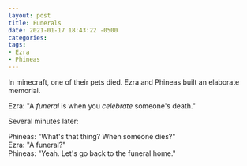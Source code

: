 ```yaml
---
layout: post
title: Funerals
date: 2021-01-17 18:43:22 -0500
categories:
tags:
- Ezra
- Phineas
---
```


In minecraft, one of their pets died. Ezra and Phineas built an elaborate memorial.

Ezra: "A _funeral_ is when you _celebrate_ someone's death."

Several minutes later:

Phineas: "What's that thing? When someone dies?"<br/>
Ezra: "A funeral?"<br/>
Phineas: "Yeah. Let's go back to the funeral home."

